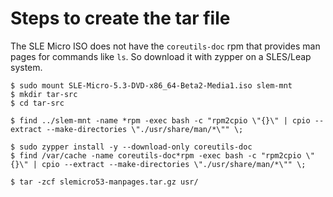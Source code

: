 # Steps to create the tar file

The SLE Micro ISO does not have the `coreutils-doc` rpm that provides man pages for commands like `ls`. So download it with zypper on a SLES/Leap system.

```
$ sudo mount SLE-Micro-5.3-DVD-x86_64-Beta2-Media1.iso slem-mnt
$ mkdir tar-src
$ cd tar-src

$ find ../slem-mnt -name *rpm -exec bash -c "rpm2cpio \"{}\" | cpio --extract --make-directories \"./usr/share/man/*\"" \;

$ sudo zypper install -y --download-only coreutils-doc
$ find /var/cache -name coreutils-doc*rpm -exec bash -c "rpm2cpio \"{}\" | cpio --extract --make-directories \"./usr/share/man/*\"" \;

$ tar -zcf slemicro53-manpages.tar.gz usr/

```
